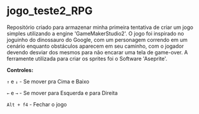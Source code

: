 # jogo_teste2_RPG

Repositório criado para armazenar minha primeira tentativa de criar um jogo simples utilizando a engine 'GameMakerStudio2'. O jogo foi inspirado no joguinho do dinossauro do Google, com um personagem correndo em um cenário enquanto obstáculos aparecem em seu caminho, com o jogador devendo desviar dos mesmos para não encarar uma tela de game-over.
A ferramente utilizada para criar os sprites foi o Software 'Aseprite'.

**Controles:**

`↑` e `↓` - Se mover pra Cima e Baixo

`←` e `→` - Se mover para Esquerda e para Direita

`Alt + f4` - Fechar o jogo
